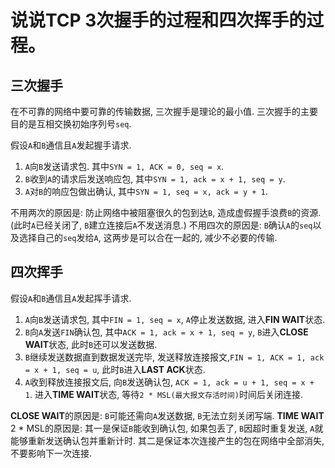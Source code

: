 # 说说TCP 3次握手的过程和四次挥手的过程。

## 三次握手

在不可靠的网络中要可靠的传输数据, 三次握手是理论的最小值. 三次握手的主要目的是互相交换初始序列号`seq`. 

假设`A`和`B`通信且`A`发起握手请求.

1. `A`向`B`发送请求包. 其中`SYN = 1, ACK = 0, seq = x`.
2. `B`收到`A`的请求后发送响应包, 其中`SYN = 1, ack = x + 1, seq = y`.
3. `A`对`B`的响应包做出确认, 其中`SYN = 1, seq = x, ack = y + 1`.

不用两次的原因是: 防止网络中被阻塞很久的包到达`B`, 造成虚假握手浪费`B`的资源. (此时`A`已经关闭了, `B`建立连接后`A`不发送消息.)
不用四次的原因是: `B`确认`A`的`seq`以及选择自己的`seq`发给`A`, 这两步是可以合在一起的, 减少不必要的传输.

## 四次挥手

假设`A`和`B`通信且`A`发起挥手请求.

1. `A`向`B`发送请求包, 其中`FIN = 1, seq = x`, `A`停止发送数据, 进入**FIN WAIT**状态.
2. `B`向`A`发送`FIN`确认包, 其中`ACK = 1, ack = x + 1, seq = y`, `B`进入**CLOSE WAIT**状态, 此时`B`还可以发送数据.
3. `B`继续发送数据直到数据发送完毕, 发送释放连接报文,`FIN = 1, ACK = 1, ack = x + 1, seq = u`, 此时`B`进入**LAST ACK**状态.
4. `A`收到释放连接报文后, 向`B`发送确认包, `ACK = 1, ack = u + 1, seq = x + 1`. 进入**TIME WAIT**状态, 等待`2 * MSL(最大报文存活时间)`时间后关闭连接. 

**CLOSE WAIT**的原因是: `B`可能还需向`A`发送数据, `B`无法立刻关闭写端.
**TIME WAIT** 2 * MSL的原因是: 其一是保证`B`能收到确认包, 如果包丢了, `B`因超时重复发送, `A`就能够重新发送确认包并重新计时. 其二是保证本次连接产生的包在网络中全部消失, 不要影响下一次连接.